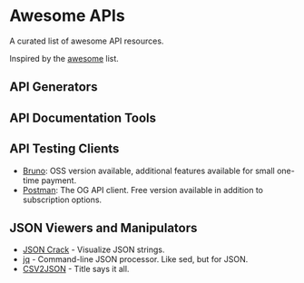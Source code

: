 # Awesome APIs

A curated list of awesome API resources.

Inspired by the [awesome](https://github.com/sindresorhus/awesome) list.

## API Generators

## API Documentation Tools

## API Testing Clients

* [Bruno](https://www.usebruno.com/): OSS version available, additional features available for small one-time payment.
* [Postman](https://www.postman.com/): The OG API client. Free version available in addition to subscription options.

## JSON Viewers and Manipulators

* [JSON Crack](https://jsoncrack.com/) - Visualize JSON strings.
* [jq](https://jqlang.github.io/jq/) - Command-line JSON processor. Like sed, but for JSON.
* [CSV2JSON](https://csvjson.com/) - Title says it all.
